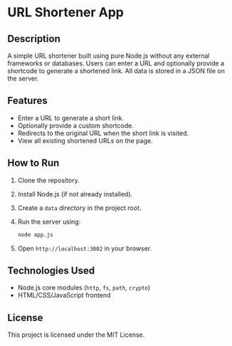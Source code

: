 # URL Shortener App

## Description

A simple URL shortener built using pure Node.js without any external frameworks or databases. Users can enter a URL and optionally provide a shortcode to generate a shortened link. All data is stored in a JSON file on the server.

## Features

- Enter a URL to generate a short link.
- Optionally provide a custom shortcode.
- Redirects to the original URL when the short link is visited.
- View all existing shortened URLs on the page.

## How to Run

1. Clone the repository.
2. Install Node.js (if not already installed).
3. Create a `data` directory in the project root.
4. Run the server using:

   ```bash
   node app.js
   ```

5. Open `http://localhost:3002` in your browser.

## Technologies Used

- Node.js core modules (`http`, `fs`, `path`, `crypto`)
- HTML/CSS/JavaScript frontend

## License

This project is licensed under the MIT License.
